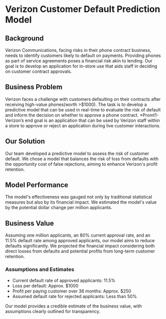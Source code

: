 # Verizon Customer Default Prediction Model

## Background
Verizon Communications, facing risks in their phone contract business, needs to identify customers likely to default on payments. Providing phones as part of service agreements poses a financial risk akin to lending. Our goal is to develop an application for in-store use that aids staff in deciding on customer contract approvals.

## Business Problem
Verizon faces a challenge with customers defaulting on their contracts after receiving high-value phones(worth >$1000). The task is to develop a predictive model that can be used in real-time to evaluate the risk of default and inform the decision on whether to approve a phone contract.
*Promt1- Verizon’s end goal is an application that can be used by Verizon staff within a store to approve or reject an application during live customer interactions.

## Our Solution
Our team developed a predictive model to assess the risk of customer default. We chose a model that balances the risk of loss from defaults with the opportunity cost of false rejections, aiming to enhance Verizon's profit retention.

## Model Performance
The model's effectiveness was gauged not only by traditional statistical measures but also by its financial impact. We estimated the model's value by the potential dollar change per million applicants.

## Business Value
Assuming one million applicants, an 80% current approval rate, and an 11.5% default rate among approved applicants, our model aims to reduce defaults significantly. We projected the financial impact considering both direct losses from defaults and potential profits from long-term customer retention.

### Assumptions and Estimates
- Current default rate of approved applicants: 11.5%
- Loss per default: Approx. $1000
- Profit per paying customer over 36 months: Approx. $250
- Assumed default rate for rejected applicants: Less than 50%

Our model provides a credible estimate of the business value, with assumptions clearly outlined for transparency.


